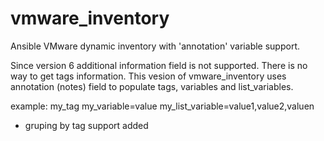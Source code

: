 # vmware_inventory
Ansible VMware dynamic inventory with 'annotation' variable support.

Since version 6 additional information field is not supported. There is no way to get tags information.
This vesion of vmware_inventory uses annotation (notes) field  to populate tags, variables and list_variables.

example:
my_tag
my_variable=value
my_list_variable=value1,value2,valuen

* gruping by tag support added
